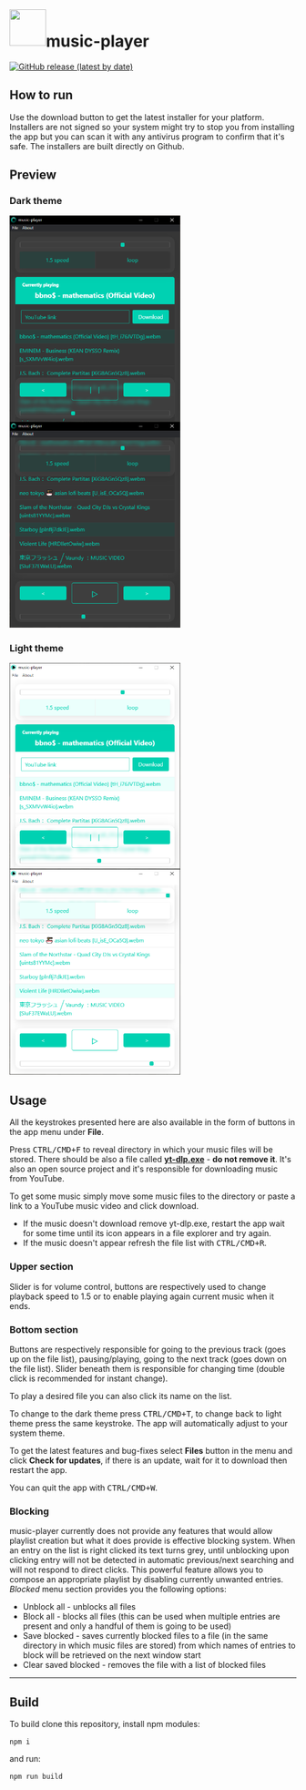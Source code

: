 <img align="left" height="64" width="64" src="./build/icon.ico">

# music-player

[![GitHub release (latest by date)](https://img.shields.io/github/v/release/LucasHazardous/music-player?color=00d1b2&label=download%20latest&style=for-the-badge)](https://github.com/LucasHazardous/music-player/releases/latest)

## How to run

Use the download button to get the latest installer for your platform. Installers are not signed so your system might try to stop you from installing the app but you can scan it with any antivirus program to confirm that it's safe. The installers are built directly on Github.

## Preview

### Dark theme

<img align="left" width="300" src="./img/example1.png">
<img width="300" src="./img/example2.png">

### Light theme

<img align="left" width="300" src="./img/example3.png">
<img width="300" src="./img/example4.png">

## Usage

All the keystrokes presented here are also available in the form of buttons in the app menu under **File**.

Press <kbd>CTRL/CMD+F</kbd> to reveal directory in which your music files will be stored. There should be also a file called [**yt-dlp.exe**](https://github.com/yt-dlp/yt-dlp) - **do not remove it**. It's also an open source project and it's responsible for downloading music from YouTube.

To get some music simply move some music files to the directory or paste a link to a YouTube music video and click download.

-   If the music doesn't download remove yt-dlp.exe, restart the app wait for some time until its icon appears in a file explorer and try again.
-   If the music doesn't appear refresh the file list with <kbd>CTRL/CMD+R</kbd>.

### Upper section

Slider is for volume control, buttons are respectively used to change playback speed to 1.5 or to enable playing again current music when it ends.

### Bottom section

Buttons are respectively responsible for going to the previous track (goes up on the file list), pausing/playing, going to the next track (goes down on the file list). Slider beneath them is responsible for changing time (double click is recommended for instant change).

To play a desired file you can also click its name on the list.

To change to the dark theme press <kbd>CTRL/CMD+T</kbd>, to change back to light theme press the same keystroke. The app will automatically adjust to your system theme.

To get the latest features and bug-fixes select **Files** button in the menu and click **Check for updates**, if there is an update, wait for it to download then restart the app.

You can quit the app with <kbd>CTRL/CMD+W</kbd>.

### Blocking

music-player currently does not provide any features that would allow playlist creation but what it does provide is effective blocking system. When an entry on the list is right clicked its text turns grey, until unblocking upon clicking entry will not be detected in automatic previous/next searching and will not respond to direct clicks. This powerful feature allows you to compose an appropriate playlist by disabling currently unwanted entries.
_Blocked_ menu section provides you the following options:

-   Unblock all - unblocks all files
-   Block all - blocks all files (this can be used when multiple entries are present and only a handful of them is going to be used)
-   Save blocked - saves currently blocked files to a file (in the same directory in which music files are stored) from which names of entries to block will be retrieved on the next window start
-   Clear saved blocked - removes the file with a list of blocked files

---

## Build

To build clone this repository, install npm modules:

```
npm i
```

and run:

```
npm run build
```
